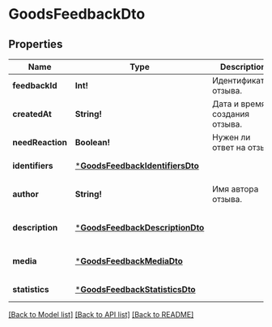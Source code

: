 # GoodsFeedbackDto

## Properties
Name | Type | Description | Notes
------------ | ------------- | ------------- | -------------
**feedbackId** | **Int!** | Идентификатор отзыва.  | [default to null]
**createdAt** | **String!** | Дата и время создания отзыва. | [default to null]
**needReaction** | **Boolean!** | Нужен ли ответ на отзыв. | [default to null]
**identifiers** | [***GoodsFeedbackIdentifiersDto**](GoodsFeedbackIdentifiersDTO.md) |  | [default to null]
**author** | **String!** | Имя автора отзыва. | [optional] [default to null]
**description** | [***GoodsFeedbackDescriptionDto**](GoodsFeedbackDescriptionDTO.md) |  | [optional] [default to null]
**media** | [***GoodsFeedbackMediaDto**](GoodsFeedbackMediaDTO.md) |  | [optional] [default to null]
**statistics** | [***GoodsFeedbackStatisticsDto**](GoodsFeedbackStatisticsDTO.md) |  | [default to null]

[[Back to Model list]](../README.md#documentation-for-models) [[Back to API list]](../README.md#documentation-for-api-endpoints) [[Back to README]](../README.md)


